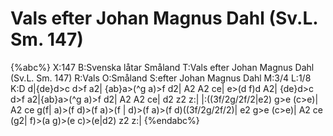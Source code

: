 # Vals efter Johan Magnus Dahl (Sv.L. Sm. 147)

{%abc%}
X:147
B:Svenska låtar Småland
T:Vals efter Johan Magnus Dahl (Sv.L. Sm. 147)
R:Vals
O:Småland
S:efter Johan Magnus Dahl
M:3/4
L:1/8
K:D
d|{de}d>c d>f a2| {ab}a>(^g a)>f d2| A2 A2 ce| e>(d f)d A2| 
{de}d>c d>f a2|{ab}a>(^g a)>f d2| A2 A2 ce| d2 z2 z:|
|:((3f/2g/2f/2|e2) g>e (c>e)| A2 ce g(f| a)>(f d)>(f a)>(f | d)>(f a)>(f d)((3f/2g/2f/2)|
e2 g>e (c>e)| A2 ce (g2| f)>(a g)>(e c)>(e|d2) z2 z:|
{%endabc%}

